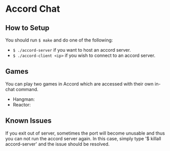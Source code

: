# Accord Chat

## How to Setup
You should run `$ make` and do one of the following:
* `$ ./accord-server` if you want to host an accord server.
* `$ ./accord-client <ip>` if you wish to connect to an accord server.

## Games
You can play two games in Accord which are accessed with their own in-chat command.
* Hangman:
* Reactor: 

## Known Issues
If you exit out of server, sometimes the port will become unusable and thus you can not run the accord server again. In this case, simply type '$ killall accord-server' and the issue should be resolved.
